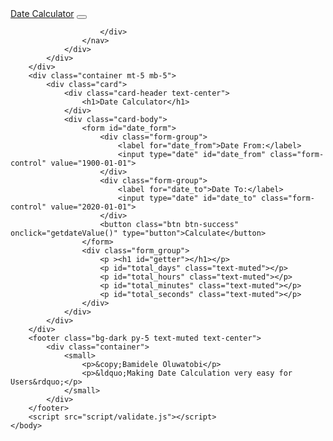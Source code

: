 <!DOCTYPE html>
<html>
    <head>
        <meta charset="UTF-8">
        <title>Date Calculator</title>
        <link rel="stylesheet" href="https://stackpath.bootstrapcdn.com/bootstrap/4.5.0/css/bootstrap.min.css" integrity="sha384-9aIt2nRpC12Uk9gS9baDl411NQApFmC26EwAOH8WgZl5MYYxFfc+NcPb1dKGj7Sk" crossorigin="anonymous">
    </head>
    <body>
        <div class="bg-dark">
            <div class="container">
                <div class="row">
                    <nav class="col navbar navbar-expand-lg navbar-dark">
                        <a class="navbar-brand" href="date_calculator.html">Date Calculator</a>
                        <button class="navbar-toggler" type="button" data-toggle="collapse" data-target="#navbarContent">
                               <span class="navbar-toggler-icon"></span>
                           </button>
                        <div id="navbarContent" class="collapse navbar-collapse">
                           
                        </div>
                    </nav>
                </div>
            </div>
        </div>
        <div class="container mt-5 mb-5">
            <div class="card">
                <div class="card-header text-center">
                    <h1>Date Calculator</h1>
                </div>
                <div class="card-body">
                    <form id="date_form">
                        <div class="form-group">
                            <label for="date_from">Date From:</label>
                            <input type="date" id="date_from" class="form-control" value="1900-01-01">
                        </div>
                        <div class="form-group">
                            <label for="date_to">Date To:</label>
                            <input type="date" id="date_to" class="form-control" value="2020-01-01">
                        </div>
                        <button class="btn btn-success" onclick="getdateValue()" type="button">Calculate</button>
                    </form>
                    <div class="form_group">
                        <p ><h1 id="getter"></h1></p>
                        <p id="total_days" class="text-muted"></p>
                        <p id="total_hours" class="text-muted"></p>
                        <p id="total_minutes" class="text-muted"></p>
                        <p id="total_seconds" class="text-muted"></p>
                    </div>
                </div>
            </div>
        </div>
        <footer class="bg-dark py-5 text-muted text-center">
            <div class="container">
                <small>
                    <p>&copy;Bamidele Oluwatobi</p>
                    <p>&ldquo;Making Date Calculation very easy for Users&rdquo;</p>
                </small>
            </div>
        </footer>
        <script src="script/validate.js"></script>
    </body>
</html>
